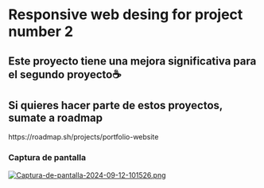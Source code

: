 # Responsive web desing for project number 2

<h2>Este proyecto tiene una mejora significativa para el segundo proyecto☕</h2>

<h2>Si quieres hacer parte de estos proyectos, sumate a roadmap</h2>
https://roadmap.sh/projects/portfolio-website

<h3>Captura de pantalla</h3>

[![Captura-de-pantalla-2024-09-12-101526.png](https://i.postimg.cc/9fyYt6nW/Captura-de-pantalla-2024-09-12-101526.png)](https://postimg.cc/kVXS7pCZ)
